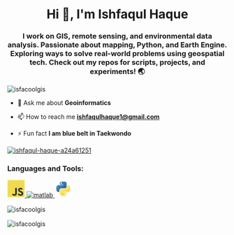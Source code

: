 <h1 align="center">Hi 👋, I'm Ishfaqul Haque</h1>
<h3 align="center">I work on GIS, remote sensing, and environmental data analysis. Passionate about mapping, Python, and Earth Engine. Exploring ways to solve real-world problems using geospatial tech. Check out my repos for scripts, projects, and experiments! 🌏</h3>

<p align="left"> <img src="https://komarev.com/ghpvc/?username=isfacoolgis&label=Profile%20views&color=0e75b6&style=flat" alt="isfacoolgis" /> </p>

- 💬 Ask me about **Geoinformatics**

- 📫 How to reach me **ishfaqulhaque1@gmail.com**

- ⚡ Fun fact **I am blue belt in Taekwondo**
<p align="left">
<a href="https://linkedin.com/in/ishfaqul-haque-a24a61251" target="blank"><img align="center" src="https://raw.githubusercontent.com/rahuldkjain/github-profile-readme-generator/master/src/images/icons/Social/linked-in-alt.svg" alt="ishfaqul-haque-a24a61251" height="30" width="40" /></a>
</p>

<h3 align="left">Languages and Tools:</h3>
<p align="left"> <a href="https://developer.mozilla.org/en-US/docs/Web/JavaScript" target="_blank" rel="noreferrer"> <img src="https://raw.githubusercontent.com/devicons/devicon/master/icons/javascript/javascript-original.svg" alt="javascript" width="40" height="40"/> </a> <a href="https://www.mathworks.com/" target="_blank" rel="noreferrer"> <img src="https://upload.wikimedia.org/wikipedia/commons/2/21/Matlab_Logo.png" alt="matlab" width="40" height="40"/> </a> <a href="https://www.python.org" target="_blank" rel="noreferrer"> <img src="https://raw.githubusercontent.com/devicons/devicon/master/icons/python/python-original.svg" alt="python" width="40" height="40"/> </a> </p>

<p><img align="center" src="https://github-readme-stats.vercel.app/api/top-langs?username=isfacoolgis&show_icons=true&locale=en&layout=compact" alt="isfacoolgis" /></p>

<p><img align="center" src="https://github-readme-streak-stats.herokuapp.com/?user=isfacoolgis&" alt="isfacoolgis" /></p>
